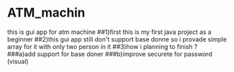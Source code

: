# ATM_machin
this is gui app for atm machine
##1)first this is my first java project as a beginner
##2)this gui app still don't support base donne so i provade simple array for it with only two person in it
##3)how i planning to finish ?
###a)add support for base doner
###b)improve securete for password (visual) 
